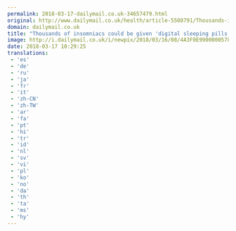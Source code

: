 ```yaml
---
permalink: 2018-03-17-dailymail.co.uk-34657479.html
original: http://www.dailymail.co.uk/health/article-5508791/Thousands-insomniacs-given-digital-sleeping-pills.html?ITO=1490&ns_mchannel=rss&ns_campaign=1490
domain: dailymail.co.uk
title: "Thousands of insomniacs could be given 'digital sleeping pills'"
image: http://i.dailymail.co.uk/i/newpix/2018/03/16/08/4A3F0E9900000578-0-image-a-14_1521190051482.jpg
date: 2018-03-17 10:29:25
translations: 
 - 'es'
 - 'de'
 - 'ru'
 - 'ja'
 - 'fr'
 - 'it'
 - 'zh-CN'
 - 'zh-TW'
 - 'ar'
 - 'fa'
 - 'pt'
 - 'hi'
 - 'tr'
 - 'id'
 - 'nl'
 - 'sv'
 - 'vi'
 - 'pl'
 - 'ko'
 - 'no'
 - 'da'
 - 'th'
 - 'ta'
 - 'ms'
 - 'hy'
---
```


